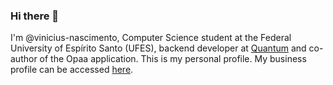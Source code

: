 ### Hi there 👋

I'm @vinicius-nascimento, Computer Science student at the Federal University of Espírito Santo (UFES), backend developer at [Quantum](https://quant1.com.br/) and co-author of the Opaa application. This is my personal profile. My business profile can be accessed [here](https://github.com/vinicius-chaves-nascimento).
